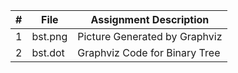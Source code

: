 
|   #   |  File | Assignment Description |
| :---: | ----------- | ---------------------- |
| 1 | bst.png | Picture Generated by Graphviz |
|   2    |       bst.dot      |          Graphviz Code for Binary Tree               |
